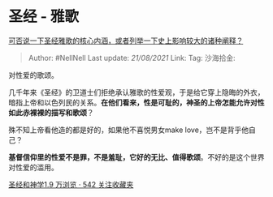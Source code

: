 # 圣经 - 雅歌
[可否说一下圣经雅歌的核心内涵，或者列举一下史上影响较大的诸种阐释？](https://www.zhihu.com/question/305790136/answer/584458532)

> Author: #NellNell
> Last update: *21/08/2021*
> Link:
> Tag:
> 沙海拾金:

对性爱的歌颂。

几千年来《圣经》的卫道士们拒绝承认雅歌的性爱观，于是给它穿上隐晦的外衣，暗指上帝和以色列民的关系。**在他们看来，性是可耻的，神圣的上帝怎能允许对性如此赤裸裸的描写和歌颂**？

殊不知上帝看他造的都是好的，如果他不喜悦男女make love，岂不是背乎他自己？

**基督信仰里的性爱不是罪，不是羞耻，它好的无比、值得歌颂**。不好的是这个世界对性爱的滥用。

[圣经和神学1.9 万浏览 · 542 关注收藏夹](https://www.zhihu.com/collection/313814574)
